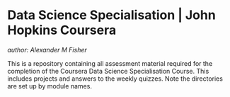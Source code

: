 # Data Science Specialisation | John Hopkins Coursera


*author: Alexander M Fisher*

This is a repository containing all assessment material required for the completion of the Coursera Data Science Specialisation Course. This includes projects and answers to the weekly quizzes. Note the directories are set up by module names.   



